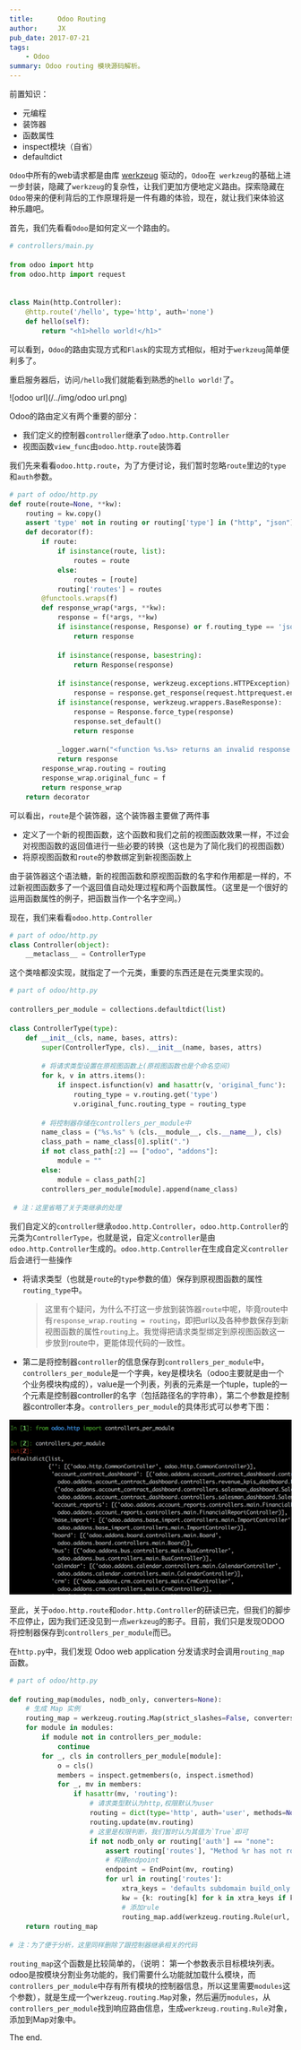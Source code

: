 ```yaml
---
title:      Odoo Routing
author:     JX
pub_date: 2017-07-21
tags:
    - Odoo
summary: Odoo routing 模块源码解析。
---
```


前置知识：

- 元编程
- 装饰器
- 函数属性
- inspect模块（自省）
- defaultdict

`Odoo`中所有的web请求都是由库 [werkzeug](http://werkzeug.pocoo.org) 驱动的，`Odoo`在` werkzeug`的基础上进一步封装，隐藏了`werkzeug`的复杂性，让我们更加方便地定义路由。探索隐藏在`Odoo`带来的便利背后的工作原理将是一件有趣的体验，现在，就让我们来体验这种乐趣吧。

首先，我们先看看`Odoo`是如何定义一个路由的。

```python
# controllers/main.py

from odoo import http
from odoo.http import request


class Main(http.Controller):
    @http.route('/hello', type='http', auth='none')
    def hello(self):
        return "<h1>hello world!</h1>"
```

可以看到，`Odoo`的路由实现方式和`Flask`的实现方式相似，相对于`werkzeug`简单便利多了。

重启服务器后，访问`/hello`我们就能看到熟悉的`hello world!`了。

![odoo url](/../img/odoo url.png)

Odoo的路由定义有两个重要的部分：

- 我们定义的控制器`controller`继承了`odoo.http.Controller`
- 视图函数`view_func`由`odoo.http.route`装饰着

我们先来看看`odoo.http.route`，为了方便讨论，我们暂时忽略`route`里边的`type`和`auth`参数。

```python
# part of odoo/http.py
def route(route=None, **kw):
    routing = kw.copy()
    assert 'type' not in routing or routing['type'] in ("http", "json")
    def decorator(f):
        if route:
            if isinstance(route, list):
                routes = route
            else:
                routes = [route]
            routing['routes'] = routes
        @functools.wraps(f)
        def response_wrap(*args, **kw):
            response = f(*args, **kw)
            if isinstance(response, Response) or f.routing_type == 'json':
                return response

            if isinstance(response, basestring):
                return Response(response)

            if isinstance(response, werkzeug.exceptions.HTTPException):
                response = response.get_response(request.httprequest.environ)
            if isinstance(response, werkzeug.wrappers.BaseResponse):
                response = Response.force_type(response)
                response.set_default()
                return response

            _logger.warn("<function %s.%s> returns an invalid response type for an http request" % (f.__module__, f.__name__))
            return response
        response_wrap.routing = routing
        response_wrap.original_func = f
        return response_wrap
    return decorator
```

可以看出，`route`是个装饰器，这个装饰器主要做了两件事

- 定义了一个新的视图函数，这个函数和我们之前的视图函数效果一样，不过会对视图函数的返回值进行一些必要的转换（这也是为了简化我们的视图函数）
- 将原视图函数和`route`的参数绑定到新视图函数上

由于装饰器这个语法糖，新的视图函数和原视图函数的名字和作用都是一样的，不过新视图函数多了一个返回值自动处理过程和两个函数属性。（这里是一个很好的运用函数属性的例子，把函数当作一个名字空间。）

现在，我们来看看`odoo.http.Controller`

```python
# part of odoo/http.py
class Controller(object):
    __metaclass__ = ControllerType
```

这个类啥都没实现，就指定了一个元类，重要的东西还是在元类里实现的。

```python
# part of odoo/http.py

controllers_per_module = collections.defaultdict(list)

class ControllerType(type):
    def __init__(cls, name, bases, attrs):
        super(ControllerType, cls).__init__(name, bases, attrs)

        # 将请求类型设置在原视图函数上(原视图函数也是个命名空间)
        for k, v in attrs.items():
            if inspect.isfunction(v) and hasattr(v, 'original_func'):
                routing_type = v.routing.get('type')
                v.original_func.routing_type = routing_type

        # 将控制器存储在controllers_per_module中
        name_class = ("%s.%s" % (cls.__module__, cls.__name__), cls)
        class_path = name_class[0].split(".")
        if not class_path[:2] == ["odoo", "addons"]:
            module = ""
        else:
            module = class_path[2]
        controllers_per_module[module].append(name_class)

 # 注：这里省略了关于类继承的处理
```

我们自定义的`controller`继承`odoo.http.Controller`，`odoo.http.Controller`的元类为`ControllerType`，也就是说，自定义`controller`是由`odoo.http.Controller`生成的。`odoo.http.Controller`在生成自定义`controller`后会进行一些操作

- 将请求类型（也就是`route`的`type`参数的值）保存到原视图函数的属性`routing_type`中。

  > 这里有个疑问，为什么不打这一步放到装饰器`route`中呢，毕竟route中有`response_wrap.routing = routing`，即把url以及各种参数保存到新视图函数的属性`routing`上。我觉得把请求类型绑定到原视图函数这一步放到route中，更能体现代码的一致性。

- 第二是将控制器`controller`的信息保存到`controllers_per_module`中，`controllers_per_module`是一个字典，key是模块名（odoo主要就是由一个个业务模块构成的），value是一个列表，列表的元素是一个tuple，tuple的一个元素是控制器controller的名字（包括路径名的字符串），第二个参数是控制器controller本身。`controllers_per_module`的具体形式可以参考下图：

![controllers_per_module](/../img/controllers_per_module.png)

至此，关于`odoo.http.route`和`odor.http.Controller`的研读已完，但我们的脚步不应停止，因为我们还没见到一点`werkzeug`的影子。目前，我们只是发现ODOO将控制器保存到`controllers_per_module`而已。

在`http.py`中，我们发现 Odoo web application 分发请求时会调用`routing_map`函数。

```python
# part of odoo/http.py

def routing_map(modules, nodb_only, converters=None):
  	# 生成 Map 实例
    routing_map = werkzeug.routing.Map(strict_slashes=False, converters=converters)
    for module in modules:
        if module not in controllers_per_module:
            continue
        for _, cls in controllers_per_module[module]:
            o = cls()
            members = inspect.getmembers(o, inspect.ismethod)
            for _, mv in members:
                if hasattr(mv, 'routing'):
                  	# 请求类型默认为http,权限默认为user
                    routing = dict(type='http', auth='user', methods=None, routes=None)
                    routing.update(mv.routing)
                    # 这里是权限判断，我们暂时认为其值为`True`即可
                    if not nodb_only or routing['auth'] == "none":
                        assert routing['routes'], "Method %r has not route defined" % mv
                        # 构建endpoint
                        endpoint = EndPoint(mv, routing)
                        for url in routing['routes']:
                            xtra_keys = 'defaults subdomain build_only strict_slashes redirect_to alias host'.split()
                            kw = {k: routing[k] for k in xtra_keys if k in routing}
                            # 添加rule
                            routing_map.add(werkzeug.routing.Rule(url, endpoint=endpoint, methods=routing['methods'], **kw))
    return routing_map

# 注：为了便于分析，这里同样删除了跟控制器继承相关的代码
```

`routing_map`这个函数是比较简单的，（说明：   第一个参数表示目标模块列表。odoo是按模块分割业务功能的，我们需要什么功能就加载什么模块，而`controllers_per_module`中存有所有模块的控制器信息，所以这里需要`modules`这个参数），就是生成一个`werkzeug.routing.Map`对象，然后遍历`modules`，从`controllers_per_module`找到响应路由信息，生成`werkzeug.routing.Rule`对象，添加到Map对象中。



The end.
